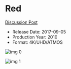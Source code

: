 # Red

[Discussion Post](https://www.avsforum.com/threads/bass-eq-for-filtered-movies.2995212/post-58239628)

* Release Date: 2017-09-05
* Production Year: 2010
* Format: 4K/UHD/ATMOS

![img 0](https://i.imgur.com/qT39f3p.jpg)

![img 1](https://i.imgur.com/PfzNbnN.jpg)

